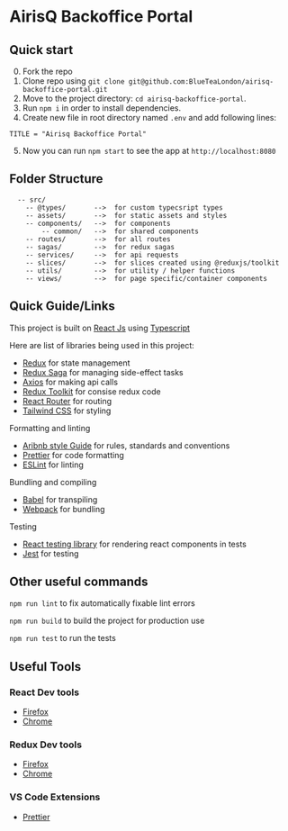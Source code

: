 # AirisQ Backoffice Portal

## Quick start

0.  Fork the repo
1.  Clone repo using `git clone git@github.com:BlueTeaLondon/airisq-backoffice-portal.git`
2.  Move to the project directory: `cd airisq-backoffice-portal`.<br />
3.  Run `npm i` in order to install dependencies.<br />
4.  Create new file in root directory named `.env` and add following lines:<br />

```
TITLE = "Airisq Backoffice Portal"
```

5.  Now you can run `npm start` to see the app at `http://localhost:8080`

## Folder Structure

```
  -- src/
    -- @types/       -->  for custom typecsript types
    -- assets/       -->  for static assets and styles
    -- components/   -->  for components
        -- common/   -->  for shared components
    -- routes/       -->  for all routes
    -- sagas/        -->  for redux sagas
    -- services/     -->  for api requests
    -- slices/       -->  for slices created using @reduxjs/toolkit
    -- utils/        -->  for utility / helper functions
    -- views/        -->  for page specific/container components
```

## Quick Guide/Links

This project is built on [React Js](https://reactjs.org/) using [Typescript](https://www.typescriptlang.org/)

Here are list of libraries being used in this project:

- [Redux](https://redux.js.org/) for state management
- [Redux Saga](https://redux-saga.js.org/) for managing side-effect tasks
- [Axios](https://github.com/axios/axios) for making api calls
- [Redux Toolkit](https://redux-toolkit.js.org/) for consise redux code
- [React Router](https://reactrouter.com/en/main) for routing
- [Tailwind CSS](https://tailwindcss.com/) for styling

Formatting and linting

- [Aribnb style Guide](https://airbnb.io/javascript/react/) for rules, standards and conventions
- [Prettier](https://prettier.io/) for code formatting
- [ESLint](https://eslint.org/) for linting

Bundling and compiling

- [Babel](https://babeljs.io/) for transpiling
- [Webpack](https://webpack.js.org/) for bundling

Testing

- [React testing library](https://testing-library.com/docs/react-testing-library/intro/) for rendering react components in tests
- [Jest](https://jestjs.io/) for testing

## Other useful commands

`npm run lint` to fix automatically fixable lint errors

`npm run build` to build the project for production use

`npm run test` to run the tests


## Useful Tools

### React Dev tools

- [Firefox](https://addons.mozilla.org/en-US/firefox/addon/react-devtools/)
- [Chrome](https://chrome.google.com/webstore/detail/react-developer-tools/fmkadmapgofadopljbjfkapdkoienihi?hl=en)

### Redux Dev tools

- [Firefox](https://addons.mozilla.org/en-US/firefox/addon/reduxdevtools/)
- [Chrome](https://chrome.google.com/webstore/detail/redux-devtools/lmhkpmbekcpmknklioeibfkpmmfibljd?hl=es)

### VS Code Extensions

- [Prettier](https://marketplace.visualstudio.com/items?itemName=esbenp.prettier-vscode)
